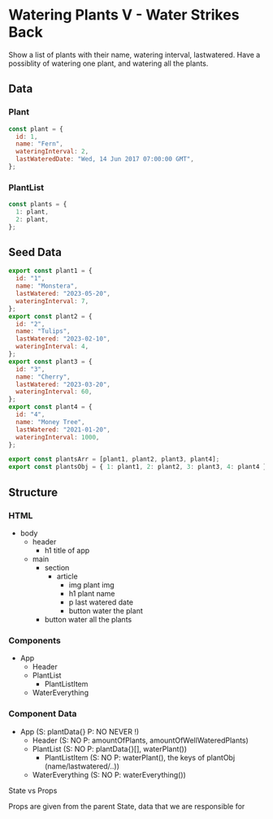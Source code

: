 # Watering Plants V - Water Strikes Back

Show a list of plants with their name, watering interval, lastwatered. Have a possiblity of watering one plant, and watering all the plants.

## Data

### Plant

```jsx
const plant = {
  id: 1,
  name: "Fern",
  wateringInterval: 2,
  lastWateredDate: "Wed, 14 Jun 2017 07:00:00 GMT",
};
```

### PlantList

```jsx
const plants = {
  1: plant,
  2: plant,
};
```

## Seed Data

```jsx
export const plant1 = {
  id: "1",
  name: "Monstera",
  lastWatered: "2023-05-20",
  wateringInterval: 7,
};
export const plant2 = {
  id: "2",
  name: "Tulips",
  lastWatered: "2023-02-10",
  wateringInterval: 4,
};
export const plant3 = {
  id: "3",
  name: "Cherry",
  lastWatered: "2023-03-20",
  wateringInterval: 60,
};
export const plant4 = {
  id: "4",
  name: "Money Tree",
  lastWatered: "2021-01-20",
  wateringInterval: 1000,
};

export const plantsArr = [plant1, plant2, plant3, plant4];
export const plantsObj = { 1: plant1, 2: plant2, 3: plant3, 4: plant4 };
```

## Structure

### HTML

- body
  - header
    - h1 title of app
  - main
    - section
      - article
        - img plant img
        - h1 plant name
        - p last watered date
        - button water the plant
    - button water all the plants

### Components

- App
  - Header
  - PlantList
    - PlantListItem
  - WaterEverything

### Component Data

- App (S: plantData{} P: NO NEVER !)
  - Header (S: NO P: amountOfPlants, amountOfWellWateredPlants)
  - PlantList (S: NO P: plantData{}[], waterPlant())
    - PlantListItem (S: NO P: waterPlant(), the keys of plantObj (name/lastwatered/..))
  - WaterEverything (S: NO P: waterEverything())

State vs Props

Props are given from the parent
State, data that we are responsible for
